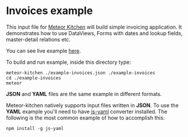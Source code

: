 Invoices example
================

This input file for <a href="http://www.meteorkitchen.com" target="_blank">Meteor Kitchen</a> will build simple invoicing application. It demonstrates how to use DataViews, Forms with dates and lookup fields, master-detail relations etc.

You can see live example <a href="http://generator-invoices.meteor.com" target="_blank">here</a>.

To build and run example, inside this directory type:

```
meteor-kitchen ./example-invoices.json ./example-invoices
cd ./example-invoices
meteor
```

**JSON** and **YAML** files are the same example in different formats.

Meteor-kitchen natively supports input files written in **JSON**. To use the **YAML** example you'll need to have <a href="https://www.npmjs.com/package/yaml-js" target="_blank">js-yaml</a> converter installed. The following is the most common example of how to accomplish this:

```
npm install -g js-yaml
```
